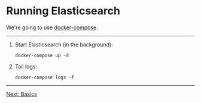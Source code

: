 # Running Elasticsearch

We're going to use [docker-compose](https://docs.docker.com/compose/).

----

 1. Start Elasticsearch (in the background):

        docker-compose up -d

 2. Tail logs:

        docker-compose logs -f

----

[Next: Basics](./CAT.md)
